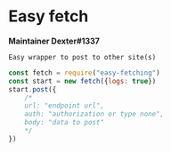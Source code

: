 # Easy fetch
**Maintainer Dexter#1337**

`Easy wrapper to post to other site(s)`

```js
const fetch = require("easy-fetching")
const start = new fetch({logs: true})
start.post({
    /*
    url: "endpoint url",
    auth: "authorization or type none",
    body: "data to post"
    */
})
```
